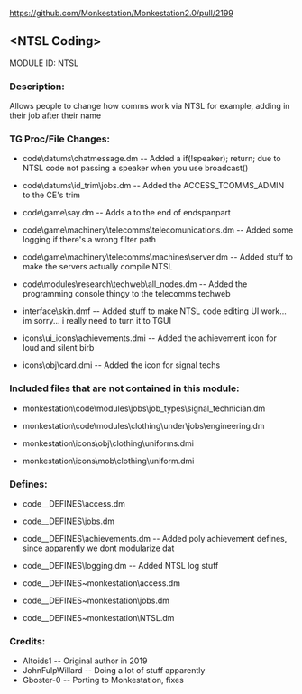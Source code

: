 https://github.com/Monkestation/Monkestation2.0/pull/2199

## \<NTSL Coding> 

MODULE ID: NTSL

### Description:

Allows people to change how comms work via NTSL
for example, adding in their job after their name

### TG Proc/File Changes:

- code\datums\chatmessage.dm -- Added a if(!speaker); return; due to NTSL code not passing a speaker when you use broadcast()
- code\datums\id_trim\jobs.dm -- Added the ACCESS_TCOMMS_ADMIN to the CE's trim
- code\game\say.dm -- Adds a </a> to the end of endspanpart
- code\game\machinery\telecomms\telecomunications.dm -- Added some logging if there's a wrong filter path
- code\game\machinery\telecomms\machines\server.dm -- Added stuff to make the servers actually compile NTSL
- code\modules\research\techweb\all_nodes.dm -- Added the programming console thingy to the telecomms techweb

- interface\skin.dmf -- Added stuff to make NTSL code editing UI work... im sorry... i really need to turn it to TGUI

- icons\ui_icons\achievements.dmi -- Added the achievement icon for loud and silent birb
- icons\obj\card.dmi -- Added the icon for signal techs

### Included files that are not contained in this module:

- monkestation\code\modules\jobs\job_types\signal_technician.dm
- monkestation\code\modules\clothing\under\jobs\engineering.dm

- monkestation\icons\obj\clothing\uniforms.dmi
- monkestation\icons\mob\clothing\uniform.dmi

### Defines:

- code\__DEFINES\access.dm
- code\__DEFINES\jobs.dm
- code\__DEFINES\achievements.dm -- Added poly achievement defines, since apparently we dont modularize dat
- code\__DEFINES\logging.dm -- Added NTSL log stuff

- code\__DEFINES\~monkestation\access.dm
- code\__DEFINES\~monkestation\jobs.dm
- code\__DEFINES\~monkestation\NTSL.dm

### Credits:

- Altoids1 -- Original author in 2019
- JohnFulpWillard -- Doing a lot of stuff apparently
- Gboster-0 -- Porting to Monkestation, fixes
